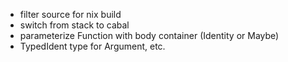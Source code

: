 - filter source for nix build
- switch from stack to cabal
- parameterize Function with body container (Identity or Maybe)
- TypedIdent type for Argument, etc.
